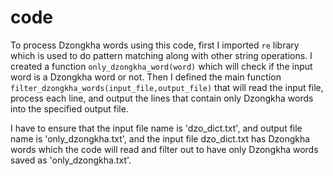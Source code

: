 # code
To process Dzongkha words using this code, first I imported `re` library which is used to do pattern matching along with other string operations.
I created a function `only_dzongkha_word(word)` which will check if the input word is a Dzongkha word or not.
Then I defined the main function `filter_dzongkha_words(input_file,output_file)` that will read the input file, process each line, 
and output the lines that contain only Dzongkha words into the specified output file. 

I have to ensure that the input file name is 'dzo_dict.txt', and output file name is 'only_dzongkha.txt', 
and the input file dzo_dict.txt has Dzongkha words which the code will read and filter out to have only Dzongkha words saved as 'only_dzongkha.txt'.